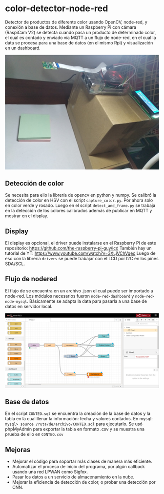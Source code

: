 # color-detector-node-red
Detector de productos de diferente color usando OpenCV, node-red, y conexión a base de datos.
Mediante un Raspberry Pi con cámara (RaspiCam V2) se detecta cuando pasa un producto de determinado color, el cual es contado y enviado vía MQTT a un flujo de node-red, en el cual la data se procesa para una base de datos (en el mismo Rpi) y visualización en un dashboard.

<img src=https://github.com/sadelcarpio/color-detector-node-red/blob/main/imgs/rpi.jpeg>

## Detección de color
Se necesita para ello  la librería de opencv en python y numpy. Se calibró la detección de color en HSV con el script `capture_color.py`. Por ahora solo en color verde y rosado.
Luego en el script `detect_and_frame.py` se trabaja en la detección de los colores calibrados además de publicar en MQTT y mostrar en el display.

## Display
El display es opcional, el driver puede instalarse en el Raspberry Pi de este repositorio: https://github.com/the-raspberry-pi-guy/lcd
También hay un tutorial de YT: https://www.youtube.com/watch?v=3XLjVChVgec
Luego de eso con la librería `drivers` se puede trabajar con el LCD por I2C en los pines SDA/SCL.

## Flujo de nodered
El flujo de se encuentra en un archivo .json el cual puede ser importado a node-red. Los módulos necesarios fueron `node-red-dashboard` y `node-red-node-mysql`.
Básicamente se adapta la data para pasarla a una base de datos en servidor local. 

<img src=https://github.com/sadelcarpio/color-detector-node-red/blob/main/imgs/flow.jpeg>

## Base de datos
En el script `CONTEO.sql` se encuentra la creación de la base de datos y la tabla en la cual llenar la información: fecha y valores contados.
En mysql:
`mysql> source /ruta/de/archivo/CONTEO.sql`
para ejecutarlo.
Se usó phpMyAdmin para exportar la tabla en formato .csv y se muestra una prueba de ello en `CONTEO.csv`

## Mejoras
* Mejorar el código para soportar más clases de manera más eficiente.
* Automatizar el proceso de inicio del programa, por algún callback usando una red LPWAN como Sigfox.
* Pasar los datos a un servicio de almacenamiento en la nube.
* Mejorar la eficiencia de detección de color, o probar una detección por CNN.

